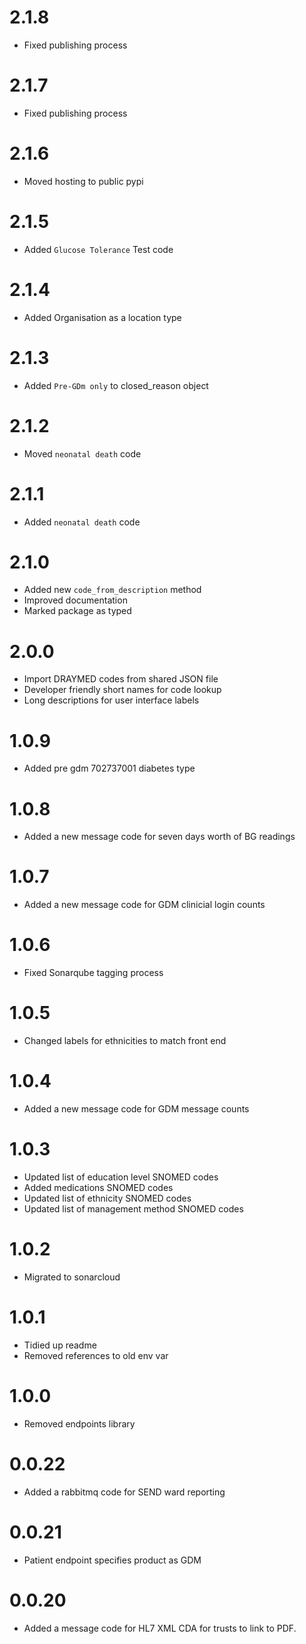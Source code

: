 # 2.1.8
- Fixed publishing process

# 2.1.7
- Fixed publishing process

# 2.1.6
- Moved hosting to public pypi

# 2.1.5
- Added `Glucose Tolerance` Test code

# 2.1.4
- Added Organisation as a location type

# 2.1.3
- Added `Pre-GDm only` to closed_reason object

# 2.1.2
- Moved `neonatal death` code

# 2.1.1
- Added `neonatal death` code

# 2.1.0
- Added new `code_from_description` method
- Improved documentation
- Marked package as typed

# 2.0.0
- Import DRAYMED codes from shared JSON file
- Developer friendly short names for code lookup
- Long descriptions for user interface labels

# 1.0.9
- Added pre gdm 702737001 diabetes type

# 1.0.8
- Added a new message code for seven days worth of BG readings

# 1.0.7
- Added a new message code for GDM clinicial login counts

# 1.0.6
- Fixed Sonarqube tagging process

# 1.0.5
- Changed labels for ethnicities to match front end

# 1.0.4
- Added a new message code for GDM message counts

# 1.0.3
- Updated list of education level SNOMED codes
- Added medications SNOMED codes
- Updated list of ethnicity SNOMED codes
- Updated list of management method SNOMED codes

# 1.0.2
- Migrated to sonarcloud

# 1.0.1
- Tidied up readme
- Removed references to old env var

# 1.0.0
- Removed endpoints library

# 0.0.22
- Added a rabbitmq code for SEND ward reporting

# 0.0.21
- Patient endpoint specifies product as GDM

# 0.0.20
- Added a message code for HL7 XML CDA for trusts to link to PDF.
